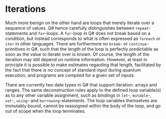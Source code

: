 # Iterations

Much more benign on the other hand are loops that merely iterate over a sequence of values. Q# hence carefully distinguishes between `repeat`-statements and `for`-loops. A `for`-loop in Q# does not break based on a condition, but instead corresponds to what is often expressed as `foreach` or `iter` in other languages. There are furthermore no `break`- or `continue`-primitives in Q#, such that the length of the loop is perfectly predictable as soon as the value to iterate over is known. Of course, the length of the iteration may still depend on runtime information. However, at least in principle it is possible to make estimates regarding that length, facilitated by the fact that there is no concept of standard input during quantum execution, and programs are compiled for a given set of inputs. 

There are currently two date types in Q# that support iteration: arrays and ranges. 
The same deconstruction rules apply to the defined loop variable(s) as to any other variable assignment, such as bindings in `let`-, `mutable`-, `set`-, `using`- and `borrowing`-statements. The loop variables themselves are immutably bound, cannot be reassigned within the body of the loop, and go out of scope when the loop terminates. 
